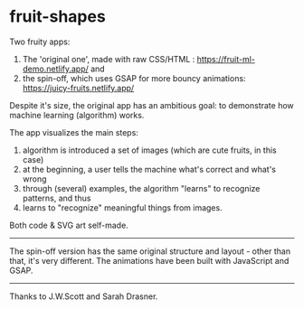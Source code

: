 # fruit-shapes
Two fruity apps:

  1. The 'original one', made with raw CSS/HTML : https://fruit-ml-demo.netlify.app/ and 
  2. the spin-off, which uses GSAP for more bouncy animations: https://juicy-fruits.netlify.app/

Despite it's size, the original app has an ambitious goal: to demonstrate how machine learning (algorithm) works.

The app visualizes the main steps:
  1. algorithm is introduced a set of images (which are cute fruits, in this case)
  2. at the beginning, a user tells the machine what's correct and what's wrong
  3. through (several) examples, the algorithm "learns" to recognize patterns, and thus
  4. learns to "recognize" meaningful things from images.

Both code & SVG art self-made.

- - - - - - - -

The spin-off version has the same original structure and layout - other than that, it's very different. The animations have been built with JavaScript and GSAP. 

- - - - - - - - 

Thanks to J.W.Scott and Sarah Drasner. 


